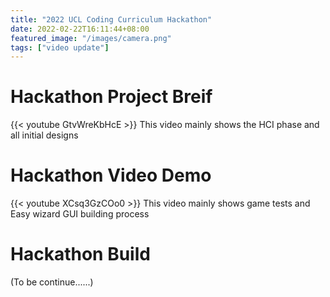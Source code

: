 ```yaml
---
title: "2022 UCL Coding Curriculum Hackathon"
date: 2022-02-22T16:11:44+08:00
featured_image: "/images/camera.png"
tags: ["video update"]
---
```

# Hackathon Project Breif

{{< youtube GtvWreKbHcE >}}
This video mainly shows the HCI phase and all initial designs
<!--more-->
# Hackathon Video Demo
{{< youtube XCsq3GzCOo0 >}}
This video mainly shows game tests and Easy wizard GUI building process

# Hackathon Build
(To be continue......)
